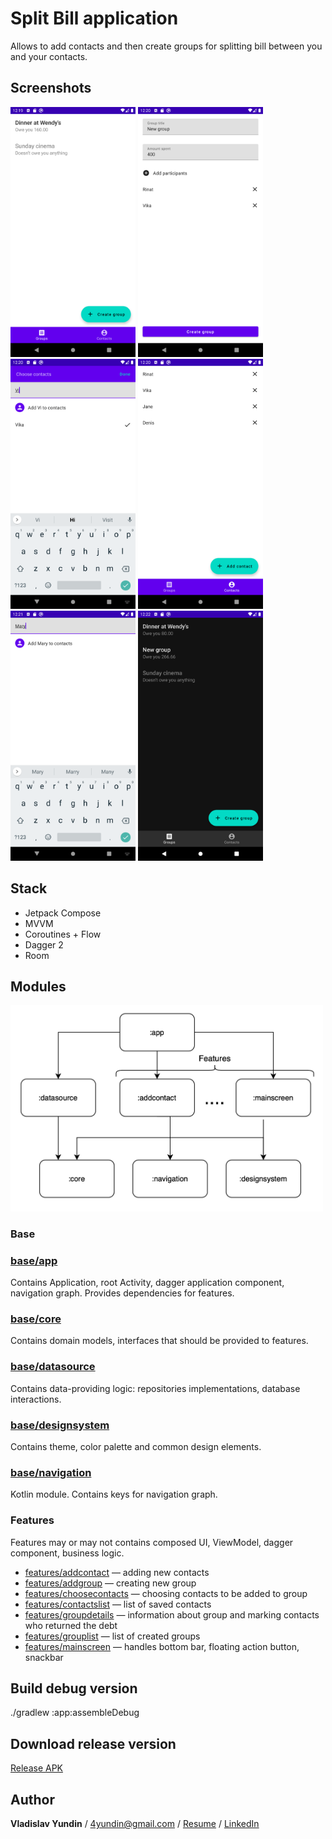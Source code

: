 # Split Bill application

Allows to add contacts and then create groups for splitting bill between you and your contacts.

## Screenshots

<img src="images/group_list.png" width="200"/> <img src="images/add_group.png" width="200"/>
<img src="images/choose_contacts.png" width="200"/> <img src="images/contact_list.png" width="200"/>
<img src="images/add_contact.png" width="200"/> <img src="images/group_list_dark.png" width="200"/>

## Stack

- Jetpack Compose
- MVVM
- Coroutines + Flow
- Dagger 2
- Room

## Modules

<img src="images/deps_graph.png" alt="Dependency graph" width="500"/>

### Base

### [base/app](sources/base/app)

Contains Application, root Activity, dagger application component, navigation graph. Provides dependencies for features.

### [base/core](sources/base/core)

Contains domain models, interfaces that should be provided to features.

### [base/datasource](sources/base/datasource)

Contains data-providing logic: repositories implementations, database interactions.

### [base/designsystem](sources/base/designsystem)

Contains theme, color palette and common design elements.

### [base/navigation](sources/base/navigation)

Kotlin module. Contains keys for navigation graph.

### Features

Features may or may not contains composed UI, ViewModel, dagger component, business logic.

- [features/addcontact](sources/features/addcontact) — adding new contacts
- [features/addgroup](sources/features/addgroup) — creating new group
- [features/choosecontacts](sources/features/choosecontacts) — choosing contacts to be added to group
- [features/contactslist](sources/features/contactslist) — list of saved contacts
- [features/groupdetails](sources/features/groupdetails) — information about group and marking contacts who returned the debt
- [features/grouplist](sources/features/grouplist) — list of created groups
- [features/mainscreen](sources/features/mainscreen) — handles bottom bar, floating action button, snackbar

## Build debug version

./gradlew :app:assembleDebug

## Download release version

[Release APK](https://github.com/vacuumlabs-interviews/3rd-round-Vladislav-Yundin/releases/tag/1.0.1)

## Author

**Vladislav Yundin** /
4yundin@gmail.com /
[Resume](https://github.com/Yundin/resume/blob/master/resume_eng.pdf) /
[LinkedIn](https://www.linkedin.com/in/vladislav-yundin-74774b18a/)
